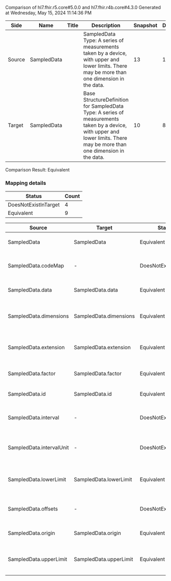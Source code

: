 Comparison of hl7.fhir.r5.core#5.0.0 and hl7.fhir.r4b.core#4.3.0
Generated at Wednesday, May 15, 2024 11:14:36 PM

| Side | Name | Title | Description | Snapshot | Differential |
| --- | --- | --- | --- | --- | --- |
| Source | SampledData |  | SampledData Type: A series of measurements taken by a device, with upper and lower limits. There may be more than one dimension in the data. | 13 | 11 |
| Target | SampledData |  | Base StructureDefinition for SampledData Type: A series of measurements taken by a device, with upper and lower limits. There may be more than one dimension in the data. | 10 | 8 |


Comparison Result: Equivalent


### Mapping details

| Status | Count |
| ------ | ----- |
DoesNotExistInTarget | 4 |
Equivalent | 9 |


| Source | Target | Status | Message |
| ------ | ------ | ------ | ------- |
| SampledData | SampledData | Equivalent | R5 `SampledData` maps as Equivalent to R4B `SampledData` |
| SampledData.codeMap | - | DoesNotExistInTarget | R5 `SampledData.codeMap` does not appear in the target and has no mapping for `SampledData`. |
| SampledData.data | SampledData.data | Equivalent | R5 `SampledData.data` maps as Equivalent to R4B `SampledData.data` |
| SampledData.dimensions | SampledData.dimensions | Equivalent | R5 `SampledData.dimensions` maps as Equivalent to R4B `SampledData.dimensions` |
| SampledData.extension | SampledData.extension | Equivalent | R5 `SampledData.extension` maps as Equivalent to R4B `SampledData.extension` |
| SampledData.factor | SampledData.factor | Equivalent | R5 `SampledData.factor` maps as Equivalent to R4B `SampledData.factor` |
| SampledData.id | SampledData.id | Equivalent | R5 `SampledData.id` maps as Equivalent to R4B `SampledData.id` |
| SampledData.interval | - | DoesNotExistInTarget | R5 `SampledData.interval` does not appear in the target and has no mapping for `SampledData`. |
| SampledData.intervalUnit | - | DoesNotExistInTarget | R5 `SampledData.intervalUnit` does not appear in the target and has no mapping for `SampledData`. |
| SampledData.lowerLimit | SampledData.lowerLimit | Equivalent | R5 `SampledData.lowerLimit` maps as Equivalent to R4B `SampledData.lowerLimit` |
| SampledData.offsets | - | DoesNotExistInTarget | R5 `SampledData.offsets` does not appear in the target and has no mapping for `SampledData`. |
| SampledData.origin | SampledData.origin | Equivalent | R5 `SampledData.origin` maps as Equivalent to R4B `SampledData.origin` |
| SampledData.upperLimit | SampledData.upperLimit | Equivalent | R5 `SampledData.upperLimit` maps as Equivalent to R4B `SampledData.upperLimit` |

